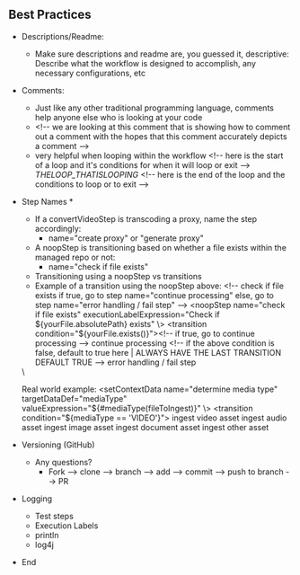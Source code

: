 ## Best Practices

* Descriptions/Readme:
  * Make sure descriptions and readme are, you guessed it, descriptive: Describe what the workflow is designed to accomplish, any necessary configurations, etc

* Comments:
  * Just like any other traditional programming language, comments help anyone else who is looking at your code
  * \<!-- we are looking at this comment that is showing how to comment out a comment with the hopes that this comment accurately depicts a comment -->
  * very helpful when looping within the workflow \<!-- here is the start of a loop and it's conditions for when it will loop or exit --> _THELOOP_THATISLOOPING_ \<!-- here is the end of the loop and the conditions to loop or to exit -->

* Step Names
  *  
    * If a convertVideoStep is transcoding a proxy, name the step accordingly:
        * name="create proxy" or "generate proxy"
    * A noopStep is transitioning based on whether a file exists within the managed repo or not:
        * name="check if file exists"
    * Transitioning using a noopStep vs transitions
    * Example of a transition using the noopStep above:
    \<!-- check if file exists
              if true, go to step name="continue processing"
                else, go to step name="error handling / fail step" -->
    <noopStep name="check if file exists"
      executionLabelExpression="Check if ${yourFile.absolutePath} exists"
      \>
      <transition condition="${yourFile.exists()}">\<!-- if true, go to continue processing -->
        <targetStepName>continue processing</targetStepName>
      </transition>
      <transition condition="${true}">\<!-- if the above condition is false, default to true here | ALWAYS HAVE THE LAST TRANSITION DEFAULT TRUE -->
        <targetStepName>error handling / fail step</targetStepName>
      </transition>
    </noopStep>
    \<!-- can have as many transitions as necessary -->

    Real world example:
    <setContextData name="determine media type"
	                targetDataDef="mediaType"
	                valueExpression="${#mediaType(fileToIngest)}"
		\>
		<transition condition="${mediaType == 'VIDEO'}">
			<targetStepName>ingest video asset</targetStepName>
		</transition>
		<transition condition="${mediaType == 'AUDIO'}">
			<targetStepName>ingest audio asset</targetStepName>
		</transition>
		<transition condition="${mediaType == 'IMAGE'}">
			<targetStepName>ingest image asset</targetStepName>
		</transition>
		<transition condition="${mediaType == 'DOCUMENT'}">
			<targetStepName>ingest document asset</targetStepName>
		</transition>
		<transition condition="${true}">
			<targetStepName>ingest other asset</targetStepName>
		</transition>

	</setContextData>

* Versioning (GitHub)
    * Any questions?
      * Fork --> clone --> branch --> add --> commit --> push to branch --> PR

* Logging
    * Test steps
    * Execution Labels
    * println
    * log4j

* End
